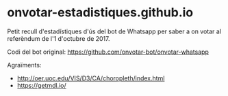 # onvotar-estadistiques.github.io

Petit recull d'estadístiques d'ús del bot de Whatsapp per saber a on
votar al referèndum de l'1 d'octubre de 2017.

Codi del bot original: https://github.com/onvotar-bot/onvotar-whatsapp

Agraïments:
- http://oer.uoc.edu/VIS/D3/CA/choropleth/index.html
- https://getmdl.io/